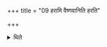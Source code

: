 +++
title = "09 हरामि वैष्णवानिति हरति"

+++

<details><summary>थिते</summary>

हरामि वैष्णवानिति हरति । अवबाढो दुरस्युरित्यग्रेणोपस्तम्भनं निवपति ९
</details>

